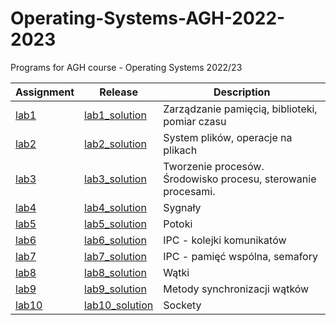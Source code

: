 # Operating-Systems-AGH-2022-2023
Programs for AGH course - Operating Systems 2022/23

| Assignment  | Release | Description
| ------------- | ------------- | ------------- |
| [lab1](lab1/)| [lab1_solution](https://github.com/dominiks01/Operating-Systems-AGH-2022-2023/tree/main/lab1) | Zarządzanie pamięcią, biblioteki, pomiar czasu | 
| [lab2](lab2/lab_02_polecenie.txt)| [lab2_solution](https://github.com/dominiks01/Operating-Systems-AGH-2022-2023/tree/main/lab2) | System plików, operacje na plikach| 
| [lab3](lab3/lab_03_polecenie.txt)| [lab3_solution](https://github.com/dominiks01/Operating-Systems-AGH-2022-2023/tree/main/lab3) | Tworzenie procesów. Środowisko procesu, sterowanie procesami.| 
| [lab4](lab4/lab_04_polecenie.txt)| [lab4_solution](https://github.com/dominiks01/Operating-Systems-AGH-2022-2023/tree/main/lab4) | Sygnały | 
| [lab5](lab5/lab_05_polecenie.txt)| [lab5_solution](https://github.com/dominiks01/Operating-Systems-AGH-2022-2023/tree/main/lab5) | Potoki| 
| [lab6](lab6/lab_06_polecenie.txt)| [lab6_solution](https://github.com/dominiks01/Operating-Systems-AGH-2022-2023/tree/main/lab6) | IPC - kolejki komunikatów| 
| [lab7](lab7/lab_07_polecenie.txt)| [lab7_solution](https://github.com/dominiks01/Operating-Systems-AGH-2022-2023/tree/main/lab7) | IPC - pamięć wspólna, semafory| 
| [lab8](lab8/lab_08_polecenie.txt)| [lab8_solution](https://github.com/dominiks01/Operating-Systems-AGH-2022-2023/tree/main/lab8) | Wątki |
| [lab9](lab9/lab_09_polecenie.txt)| [lab9_solution](https://github.com/dominiks01/Operating-Systems-AGH-2022-2023/tree/main/lab9) | Metody synchronizacji wątków | 
| [lab10](lab10/lab_10_polecenie.txt)| [lab10_solution](https://github.com/dominiks01/Operating-Systems-AGH-2022-2023/tree/main/lab10) | Sockety | 
